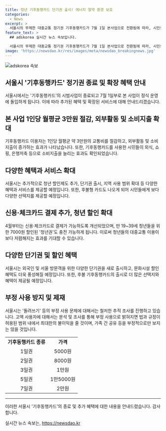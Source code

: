 ```yaml
---
title: 청년 기후동행카드 단기권 출시! 에너지 절약 환경 보호
categories:
  - News
excerpt: >
  서울시의 무제한 대중교통 정기권 기후동행카드가 7월 1일 본사업으로 전환됨에 따라, 시민의 의견을 반영해 청년 추가 할인 및 단기권 출시 등 혜택을 확대할 예정이다. 이용자들은 월평균 3만원의 교통비를 절감하고 외부활동과 소비지출이 증가하는 등 혜택을 누리고 있다. 또한, 결제 방식을 다양화하고 혜택도 강화하는 등 다채로운 변화가 이루어지고 있으며, 사후 신청을 통한 청년 할인 방식이 개선되었다. 뿐만 아니라, 문화시설 할인 혜택을 더 풍성하게 제공하고 부정 사용에 대한 추적 조사 및 대응을 강화하고 있다.
feature_text: >
  ## adskorea 실시간 뉴스 속보입니다.

  서울시의 무제한 대중교통 정기권 기후동행카드가 7월 1일 본사업으로 전환됨에 따라, 시민의 의견을 반영해 청년 추가 할인 및 단기권 출시 등 혜택을 확대할 예정이다. 이용자들은 월평균 3만원의 교통비를 절감하고 외부활동과 소비지출이 증가하는 등 혜택을 누리고 있다. 또한, 결제 방식을 다양화하고 혜택도 강화하는 등 다채로운 변화가 이루어지고 있으며, 사후 신청을 통한 청년 할인 방식이 개선되었다. 뿐만 아니라, 문화시설 할인 혜택을 더 풍성하게 제공하고 부정 사용에 대한 추적 조사 및 대응을 강화하고 있다.
image: 'https://newsdao.kr/res/images/meta/newsdao_breakingnews.jpg'
---
```


<p><img src="https://newsdao.kr/res/images/meta/newsdao_breakingnews.jpg" alt="adskorea 속보" /></p>

<h2 data-ke-size="size26">서울시 '기후동행카드' 정기권 종료 및 확장 혜택 안내</h2>

<p data-ke-size="size16">서울시에서는 '기후동행카드'의 시범사업이 종료되고 7월 1일부로 본 사업이 정식 운영에 돌입하게 됩니다. 이에 따라 추가된 혜택 및 확장된 서비스에 대해 안내드리겠습니다.</p>

<h2 data-ke-size="size24">본 사업 1인당 월평균 3만원 절감, 외부활동 및 소비지출 확대</h2>

<p data-ke-size="size16">기후동행카드 이용자는 1인당 월평균 약 3만원의 교통비를 절감하고, 외부활동 및 소비지출이 증가하는 효과가 나타났습니다. 또한, 기후동행카드를 사용한 시민들이 외식, 쇼핑, 은행저축 등으로 소비지출을 늘리는 효과도 확인되었습니다.</p>

<h2 data-ke-size="size24">다양한 혜택과 서비스 확대</h2>

<p data-ke-size="size16">서울시는 추가적으로 청년 할인제도 추가, 단기권 출시, 지역 사용 범위 확대 등 다양한 혜택과 서비스를 제공할 예정입니다. 또한, 후불형 카드도 나오게 되어 시민들에게 보다 다양한 선택지를 제공할 예정입니다.</p>

<h2 data-ke-size="size24">신용·체크카드 결제 추가, 청년 할인 확대</h2>

<p data-ke-size="size16">4월부터는 신용·체크카드로 결제가 가능하도록 개선되었으며, 만 19~39세 청년들을 위한 7000원 할인된 '청년권'도 충전 가능하게 됩니다. 이로써 청년들의 대중교통 이용이 보다 저렴해지는 효과를 기대할 수 있습니다.</p>

<h2 data-ke-size="size24">다양한 단기권 및 할인 혜택</h2>

<p data-ke-size="size16">서울시는 외국인 및 서울 방문객을 위한 다양한 단기권을 새로 출시하고, 문화시설 할인 혜택도 더욱 풍성해질 예정입니다. 또한, 후불 기후동행카드의 출시로 더 많은 선택지와 혜택이 제공될 예정입니다.</p>

<h2 data-ke-size="size24">부정 사용 방지 및 제재</h2>

<p data-ke-size="size16">서울시는 '돌려쓰기' 등의 부정 사용 문제에 대해서는 철저한 추적 조사를 진행하고 있습니다. 고액 사용자에 대해서는 분석 및 조사를 통해 부정 사용으로 밝혀지면 법과 규정이 허용된 범위 내에서 최대한의 불이익을 줄 것이며, 가족 간 공유 등을 부정적으로만 보지는 않을 것입니다.</p>

<table style="width: 100%;">
<tbody>
<tr>
<td style="text-align: center; height: 17px;"><b>기후동행카드 종류</b></td>
<td style="text-align: center; height: 17px;"><b>가격</b></td>
</tr>
<tr>
<td style="text-align: center; height: 17px;">1일권</td>
<td style="text-align: center; height: 17px;">5000원</td>
</tr>
<tr>
<td style="text-align: center; height: 17px;">2일권</td>
<td style="text-align: center; height: 17px;">8000원</td>
</tr>
<tr>
<td style="text-align: center; height: 17px;">3일권</td>
<td style="text-align: center; height: 17px;">1만원</td>
</tr>
<tr>
<td style="text-align: center; height: 17px;">5일권</td>
<td style="text-align: center; height: 17px;">1만5000원</td>
</tr>
<tr>
<td style="text-align: center; height: 17px;">7일권</td>
<td style="text-align: center; height: 17px;">2만원</td>
</tr>
</tbody>
</table>

<hr>

<p>이러한 서울시 '기후동행카드'의 종료 및 추가 혜택에 대한 내용을 안내드렸습니다. 감사합니다.</p>
실시간 뉴스 속보는, <a href="https://newsdao.kr" rel="dofollow">https://newsdao.kr</a>


